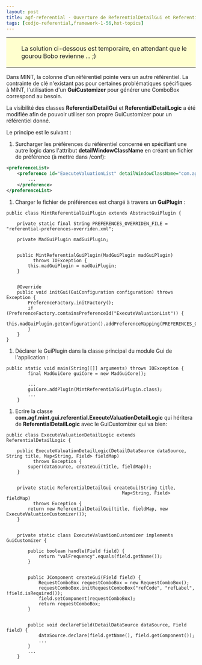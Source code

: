 ```yaml
---
layout: post
title: agf-referential - Ouverture de ReferentialDetailGui et ReferentialDetailLogic
tags: [codjo-referential,framework-1-56,hot-topics]
---
```


<table style='background-color: #FFFFCE;'>
       <colgroup><col width='24'><col></colgroup>
         <tr>
           <td valign='top'><img src='attachments/warning.gif' width='16' height='16' align='absmiddle' alt='' border='0'></td>
           <td><p>
La solution ci-dessous est temporaire, en attendant que le gourou Bobo revienne ... ;)
</p></td>
          </tr>
</table>

Dans MINT, la colonne d'un référentiel pointe vers un autre référentiel. La contrainte de clé n'existant pas pour certaines problématiques spécifiques à MINT, l'utilisation d'un **GuiCustomizer** pour générer une ComboBox correspond au besoin.

La visibilité des classes **ReferentialDetailGui** et **ReferentialDetailLogic** a été modifiée afin de pouvoir utiliser son propre GuiCustomizer pour un référentiel donné.

Le principe est le suivant :
1. Surcharger les préférences du référentiel concerné en spécifiant une autre logic dans l'attribut **detailWindowClassName** en créant un fichier de préférence (à mettre dans /conf):
```xml
<preferenceList>
    <preference id="ExecuteValuationList" detailWindowClassName="com.agf.mint.gui.referential.ExecuteValuationDetailLogic">
        ...
    </preference>
</preferenceList>
```
1. Charger le fichier de préférences est chargé à travers un **GuiPlugin** :
```
public class MintReferentialGuiPlugin extends AbstractGuiPlugin {

    private static final String PREFERENCES_OVERRIDEN_FILE = "referential-preferences-overriden.xml";

    private MadGuiPlugin madGuiPlugin;


    public MintReferentialGuiPlugin(MadGuiPlugin madGuiPlugin)
          throws IOException {
        this.madGuiPlugin = madGuiPlugin;
    }


    @Override
    public void initGui(GuiConfiguration configuration) throws Exception {
        PreferenceFactory.initFactory();
        if (PreferenceFactory.containsPreferenceId("ExecuteValuationList")) {
            this.madGuiPlugin.getConfiguration().addPreferenceMapping(PREFERENCES_OVERRIDEN_FILE);
        }
    }
}
```
1. Déclarer le GuiPlugin dans la classe principal du module Gui de l'application :
```
public static void main(String[[]] arguments) throws IOException {
        final MadGuiCore guiCore = new MadGuiCore();

        ...
        guiCore.addPlugin(MintReferentialGuiPlugin.class);
        ...
    }
```
1. Ecrire la classe **com.agf.mint.gui.referential.ExecuteValuationDetailLogic** qui héritera de **ReferentialDetailLogic** avec le GuiCustomizer qui va bien:
```
public class ExecuteValuationDetailLogic extends ReferentialDetailLogic {

    public ExecuteValuationDetailLogic(DetailDataSource dataSource, String title, Map<String, Field> fieldMap)
          throws Exception {
        super(dataSource, createGui(title, fieldMap));
    }


    private static ReferentialDetailGui createGui(String title,
                                           Map<String, Field> fieldMap)
          throws Exception {
        return new ReferentialDetailGui(title, fieldMap, new ExecuteValuationCustomizer());
    }


    private static class ExecuteValuationCustomizer implements GuiCustomizer {

        public boolean handle(Field field) {
            return "valFrequency".equals(field.getName());
        }


        public JComponent createGui(Field field) {
            RequestComboBox requestComboBox = new RequestComboBox();
            requestComboBox.initRequestComboBox("refCode", "refLabel", !field.isRequired());
            field.setComponent(requestComboBox);
            return requestComboBox;
        }


        public void declareField(DetailDataSource dataSource, Field field) {
            dataSource.declare(field.getName(), field.getComponent());
            ...
        }
        ...
    }
```